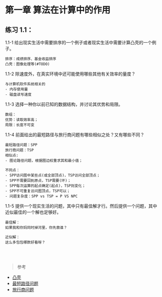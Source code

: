 # 第一章 算法在计算中的作用
## 练习 1.1：
1.1-1 给出现实生活中需要排序的一个例子或者现实生活中需要计算凸壳的一个例子。

```
排序：成绩排序、基金收益排序
凸壳：图像处理等(#TODO)
```

1.1-2 除速度外，在真实环境中还可能使用哪些其他有关效率的量度？
```
与计算机软件系统相关的
- 内存使用量
- 磁盘读写速度
```

1.1-3 选择一种你以前已知的数据结构，并讨论其优势和局限。
```
数组：
优势：读取效率高；
局限：长度不可变
```

1.1-4 前面给出的最短路径与旅行商问题有哪些相似之处？又有哪些不同？
```
最短路径问题：SPP
旅行商问题：TSP
相似点: 
- 图论路径问题，根据图边权重求其和最小值；

不同点：
- SPP访问图中某些点(或全部顶点)，TSP访问全部顶点；
- SPP不需要回到原点，TSP需要(环)；
- SPP每次运算的起点确定(起点)，TSP则变化；
- SPP不可重复访问图顶点，TSP可以；
- 问题复杂度：SPP vs TSP = P VS NPC
```


1.1-5 提供一个现实生活的问题，其中只有最佳解才行。然后提供一个问题，其中近似最佳的一个解也足够好。
```
最佳解：
如果我和你妈同时掉河里，你先救谁？

近似解：
这么多包包哪款好看呀？
```


<br>
<br>

> 参考
- [凸壳](https://zh.wikipedia.org/wiki/%E5%87%B8%E5%8C%85)
- [最短路径问题](https://zh.wikipedia.org/wiki/%E6%9C%80%E7%9F%AD%E8%B7%AF%E9%97%AE%E9%A2%98)
- [旅行商问题](https://zh.wikipedia.org/wiki/%E6%97%85%E8%A1%8C%E6%8E%A8%E9%94%80%E5%91%98%E9%97%AE%E9%A2%98)